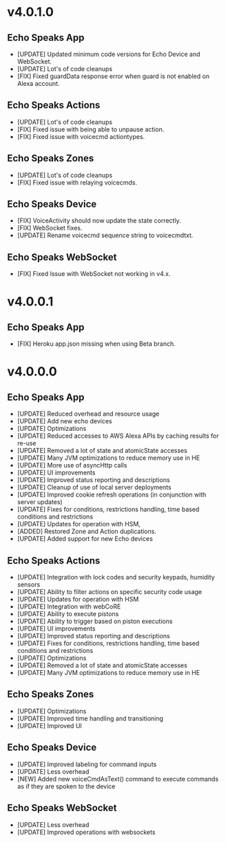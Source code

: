 # **v4.0.1.0**
## **Echo Speaks App**
- [UPDATE] Updated minimum code versions for Echo Device and WebSocket.
- [UPDATE] Lot's of code cleanups
- [FIX] Fixed guardData response error when guard is not enabled on Alexa account.

## **Echo Speaks Actions**
- [UPDATE] Lot's of code cleanups
- [FIX] Fixed issue with being able to unpause action.
- [FIX] Fixed issue with voicecmd actiontypes.

## **Echo Speaks Zones**
- [UPDATE] Lot's of code cleanups
- [FIX] Fixed issue with relaying voicecmds.

## **Echo Speaks Device**
- [FIX] VoiceActivity should now update the state correctly.
- [FIX] WebSocket fixes.
- [UPDATE] Rename voicecmd sequence string to voicecmdtxt.

## **Echo Speaks WebSocket**
- [FIX] Fixed Issue with WebSocket not working in v4.x.
  
# **v4.0.0.1**
## **Echo Speaks App**
- [FIX] Heroku app.json missing when using Beta branch.

# **v4.0.0.0**
## **Echo Speaks App**
- [UPDATE] Reduced overhead and resource usage
- [UPDATE] Add new echo devices
- [UPDATE] Optimizations
- [UPDATE] Reduced accesses to AWS Alexa APIs by caching results for re-use
- [UPDATE] Removed a lot of state and atomicState accesses
- [UPDATE] Many JVM optimizations to reduce memory use in HE
- [UPDATE] More use of asyncHttp calls
- [UPDATE] UI improvements
- [UPDATE] Improved status reporting and descriptions
- [UPDATE] Cleanup of use of local server deployments
- [UPDATE] Improved cookie refresh operations (in conjunction with server updates)
- [UPDATE] Fixes for conditions, restrictions handling, time based conditions and restrictions
- [UPDATE] Updates for operation with HSM,
- [ADDED] Restored Zone and Action duplications.
- [UPDATE] Added support for new Echo devices

## **Echo Speaks Actions**
- [UPDATE] Integration with lock codes and security keypads, humidity sensors
- [UPDATE] Ability to filter actions on specific security code usage
- [UPDATE] Updates for operation with HSM
- [UPDATE] Integration with webCoRE
- [UPDATE] Ability to execute pistons
- [UPDATE] Ability to trigger based on piston executions
- [UPDATE] UI improvements
- [UPDATE] Improved status reporting and descriptions
- [UPDATE] Fixes for conditions, restrictions handling, time based conditions and restrictions
- [UPDATE] Optimizations
- [UPDATE] Removed a lot of state and atomicState accesses
- [UPDATE] Many JVM optimizations to reduce memory use in HE

## **Echo Speaks Zones**
- [UPDATE] Optimizations
- [UPDATE] Improved time handling and transitioning
- [UPDATE] Improved UI

## **Echo Speaks Device**
- [UPDATE] Improved labeling for command inputs
- [UPDATE] Less overhead
- [NEW] Added new voiceCmdAsText() command to execute commands as if they are spoken to the device

## **Echo Speaks WebSocket**
- [UPDATE] Less overhead
- [UPDATE] Improved operations with websockets
